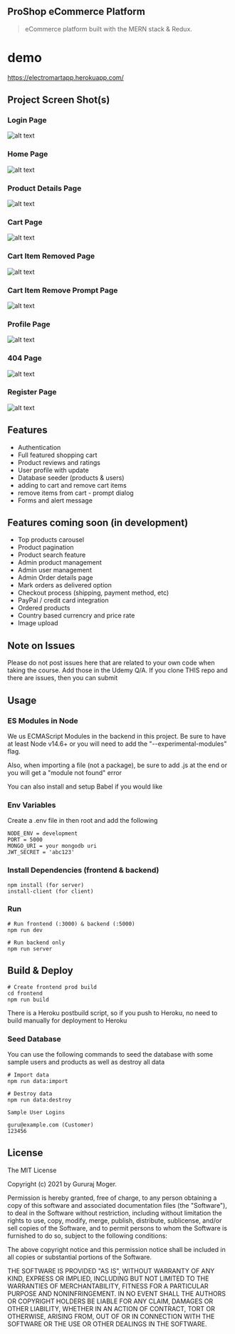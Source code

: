 ## ProShop eCommerce Platform

> eCommerce platform built with the MERN stack & Redux.

# demo

https://electromartapp.herokuapp.com/

## Project Screen Shot(s)

### Login Page

![alt text](https://github.com/guru9/ElectroMart/blob/master/blob/electromart-login.png)

### Home Page

![alt text](https://github.com/guru9/ElectroMart/blob/master/blob/electromart-home.png)

### Product Details Page

![alt text](https://github.com/guru9/ElectroMart/blob/master/blob/electromart-product-details.png)

### Cart Page

![alt text](https://github.com/guru9/ElectroMart/blob/master/blob/electromart-cart.png)

### Cart Item Removed Page

![alt text](https://github.com/guru9/ElectroMart/blob/master/blob/electromart-itemremoved.png)

### Cart Item Remove Prompt Page

![alt text](https://github.com/guru9/ElectroMart/blob/master/blob/electromart-removeitem-prompt.png)

### Profile Page

![alt text](https://github.com/guru9/ElectroMart/blob/master/blob/electromart-profile.png)

### 404 Page

![alt text](https://github.com/guru9/ElectroMart/blob/master/blob/electromart-nopage.png)

### Register Page

![alt text](https://github.com/guru9/ElectroMart/blob/master/blob/electromart-register.png)

## Features

- Authentication
- Full featured shopping cart
- Product reviews and ratings
- User profile with update
- Database seeder (products & users)
- adding to cart and remove cart items
- remove items from cart - prompt dialog
- Forms and alert message

## Features coming soon (in development)

- Top products carousel
- Product pagination
- Product search feature
- Admin product management
- Admin user management
- Admin Order details page
- Mark orders as delivered option
- Checkout process (shipping, payment method, etc)
- PayPal / credit card integration
- Ordered products
- Country based currencry and price rate
- Image upload

## Note on Issues

Please do not post issues here that are related to your own code when taking the course. Add those in the Udemy Q/A. If you clone THIS repo and there are issues, then you can submit

## Usage

### ES Modules in Node

We us ECMAScript Modules in the backend in this project. Be sure to have at least Node v14.6+ or you will need to add the "--experimental-modules" flag.

Also, when importing a file (not a package), be sure to add .js at the end or you will get a "module not found" error

You can also install and setup Babel if you would like

### Env Variables

Create a .env file in then root and add the following

```
NODE_ENV = development
PORT = 5000
MONGO_URI = your mongodb uri
JWT_SECRET = 'abc123'
```

### Install Dependencies (frontend & backend)

```
npm install (for server)
install-client (for client)
```

### Run

```
# Run frontend (:3000) & backend (:5000)
npm run dev

# Run backend only
npm run server
```

## Build & Deploy

```
# Create frontend prod build
cd frontend
npm run build
```

There is a Heroku postbuild script, so if you push to Heroku, no need to build manually for deployment to Heroku

### Seed Database

You can use the following commands to seed the database with some sample users and products as well as destroy all data

```
# Import data
npm run data:import

# Destroy data
npm run data:destroy
```

```
Sample User Logins

guru@example.com (Customer)
123456

```

## License

The MIT License

Copyright (c) 2021 by Gururaj Moger.

Permission is hereby granted, free of charge, to any person obtaining a copy
of this software and associated documentation files (the "Software"), to deal
in the Software without restriction, including without limitation the rights
to use, copy, modify, merge, publish, distribute, sublicense, and/or sell
copies of the Software, and to permit persons to whom the Software is
furnished to do so, subject to the following conditions:

The above copyright notice and this permission notice shall be included in
all copies or substantial portions of the Software.

THE SOFTWARE IS PROVIDED "AS IS", WITHOUT WARRANTY OF ANY KIND, EXPRESS OR
IMPLIED, INCLUDING BUT NOT LIMITED TO THE WARRANTIES OF MERCHANTABILITY,
FITNESS FOR A PARTICULAR PURPOSE AND NONINFRINGEMENT. IN NO EVENT SHALL THE
AUTHORS OR COPYRIGHT HOLDERS BE LIABLE FOR ANY CLAIM, DAMAGES OR OTHER
LIABILITY, WHETHER IN AN ACTION OF CONTRACT, TORT OR OTHERWISE, ARISING FROM,
OUT OF OR IN CONNECTION WITH THE SOFTWARE OR THE USE OR OTHER DEALINGS IN
THE SOFTWARE.
